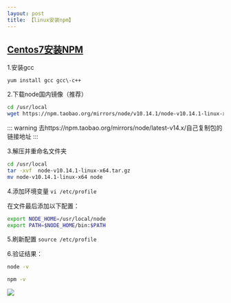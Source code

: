 ```yaml
---
layout: post
title: 【linux安装npm】
---
```


## [Centos7安装NPM](https://www.cnblogs.com/jizhong/p/12102100.html)


1.安装gcc

`yum install gcc gcc\-c++`

2.下载node国内镜像（推荐）
```bash
cd /usr/local
wget https://npm.taobao.org/mirrors/node/v10.14.1/node-v10.14.1-linux-x64.tar.gz
```

::: warning
去https://npm.taobao.org/mirrors/node/latest-v14.x/自己复制包的链接地址
:::

3.解压并重命名文件夹
```bash
cd /usr/local
tar -xvf  node-v10.14.1-linux-x64.tar.gz 
mv node-v10.14.1-linux-x64 node
```
4.添加环境变量
`vi /etc/profile`

在文件最后添加以下配置：
```bash
export NODE_HOME=/usr/local/node
export PATH=$NODE_HOME/bin:$PATH
```
5.刷新配置
`source /etc/profile`

6.验证结果：
```bash
node -v

npm -v
```
![](https://img2018.cnblogs.com/blog/12861/201912/12861-20191226145950423-1583483380.png)

